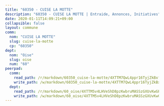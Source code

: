 ```yaml
---
title: "60350 - CUISE LA MOTTE"
description: "60350 - CUISE LA MOTTE | Entraide, Annonces, Initiatives"
date: 2020-01-11T14:09:21+09:00
collapsible: false
layout: commune
comm:
  nom: "CUISE LA MOTTE"
  slug: cuise-la-motte
  cp: "60350"
dept:
  nom: "Oise"
  slug: oise
  num: "60"
peerpad:
  comm:
    read_path: /r/markdown/60350_cuise-la-motte/4XTTM7QwL4ppr16TyjZkBxf8mexwUACcwqoBhYsnW7JMyXpAz
    write_path: /w/markdown/60350_cuise-la-motte/4XTTM7QwL4ppr16TyjZkBxf8mexwUACcwqoBhYsnW7JMyXpAz-K3TgU1BGSTJ8Vq7qje8ohHyUzTrc3oH99ozYUd1ewFUgB8B2LN7oHWLXaoq1pH74wPBnTRgUmUCHv17PKdc28zMiLQRbJ4XJgspeaNNT8cRaa1V3ddNsiy7nEBh1x5yJqL5NF2Ni
  dept:
    read_path: /r/markdown/60_oise/4XTTM5v4LHVeShD8pzKwbruMASSzGXUvKwGPyPNR6Aq6aruGY
    write_path: /w/markdown/60_oise/4XTTM5v4LHVeShD8pzKwbruMASSzGXUvKwGPyPNR6Aq6aruGY-K3TgTfEPmBuMGxs3WizC7aafmuSUvuvwsE7nM986pS4fEczEhokrfL1mXNtU722XatpEcDhfhLf5xd24JkCKBD4DcQHeF5CYjEkAVzDN3PuQerZfYGZ5zy2XFcJNh2Z1pYjLoQTn
---
```


